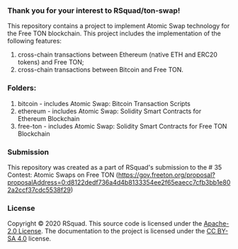 ### Thank you for your interest to RSquad/ton-swap!

This repository contains a project to implement Atomic Swap technology for the Free TON blockchain.
This project includes the implementation of the following features:
1) cross-chain transactions between Ethereum (native ETH and ERC20 tokens) and Free TON;
2) cross-chain transactions between Bitcoin and Free TON.

### Folders:
1. bitcoin - includes Atomic Swap: Bitcoin Transaction Scripts
2. ethereum - includes Atomic Swap: Solidity Smart Contracts for Ethereum Blockchain
3. free-ton - includes Atomic Swap: Solidity Smart Contracts for Free TON Blockchain

### Submission
This repository was created as a part of RSquad's submission to the # 35 Contest: Atomic Swaps on Free TON (https://gov.freeton.org/proposal?proposalAddress=0:d8122dedf736a4d4b8133354ee2f65eaecc7cfb3bb1e802a2ccf37cdc5538f29)

### License
Copyright © 2020 RSquad. This source code is licensed under the
[Apache-2.0 License](https://github.com/RSquad/ton-swap/blob/master/LICENSE).
The documentation to the project is licensed under the
[CC BY-SA 4.0](http://creativecommons.org/licenses/by-sa/4.0/) license.
